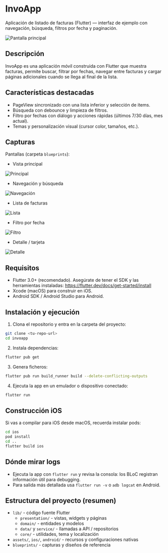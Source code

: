 # InvoApp

Aplicación de listado de facturas (Flutter) — interfaz de ejemplo con navegación, búsqueda, filtros por fecha y paginación.

![Pantalla principal](https://github.com/palmerovicdev/invoapp/blob/main/blueprints/Screenshot%202025-10-28%20at%2020.08.58.png)

Descripción
---------
InvoApp es una aplicación móvil construida con Flutter que muestra facturas, permite buscar, filtrar por fechas, navegar entre facturas y cargar páginas adicionales cuando se llega al final de la lista.

Características destacadas
--------------------------
- PageView sincronizado con una lista inferior y selección de items.
- Búsqueda con debounce y limpieza de filtros.
- Filtro por fechas con diálogo y acciones rápidas (últimos 7/30 días, mes actual).
- Temas y personalización visual (cursor color, tamaños, etc.).

Capturas
-------
Pantallas (carpeta `blueprints`):

- Vista principal

![Principal](https://github.com/palmerovicdev/invoapp/blob/main/blueprints/Screenshot%202025-10-28%20at%2020.08.58.png)

- Navegación y búsqueda

![Navegación](https://github.com/palmerovicdev/invoapp/blob/main/blueprints/Screenshot%202025-10-28%20at%2020.08.42.png)

- Lista de facturas

![Lista](https://github.com/palmerovicdev/invoapp/blob/main/blueprints/Screenshot%202025-10-28%20at%2019.52.55.png)

- Filtro por fecha

![Filtro](https://github.com/palmerovicdev/invoapp/blob/main/blueprints/Screenshot%202025-10-28%20at%2019.52.47.png)

- Detalle / tarjeta

![Detalle](https://github.com/palmerovicdev/invoapp/blob/main/blueprints/Screenshot%202025-10-28%20at%2019.52.36.png)

Requisitos
---------
- Flutter 3.0+ (recomendado). Asegúrate de tener el SDK y las herramientas instaladas: https://flutter.dev/docs/get-started/install
- Xcode (macOS) para construir en iOS.
- Android SDK / Android Studio para Android.

Instalación y ejecución
----------------------
1. Clona el repositorio y entra en la carpeta del proyecto:

```bash
git clone <tu-repo-url>
cd invoapp
```

2. Instala dependencias:

```bash
flutter pub get
```

3. Genera ficheros:

```bash
flutter pub run build_runner build --delete-conflicting-outputs
```

4. Ejecuta la app en un emulador o dispositivo conectado:

```bash
flutter run
```

Construcción iOS
----------------
Si vas a compilar para iOS desde macOS, recuerda instalar pods:

```bash
cd ios
pod install
cd ..
flutter build ios
```

Dónde mirar logs
----------------
- Ejecuta la app con `flutter run` y revisa la consola: los BLoC registran información útil para debugging.
- Para salida más detallada usa `flutter run -v` o `adb logcat` en Android.

Estructura del proyecto (resumen)
--------------------------------
- `lib/` - código fuente Flutter
  - `presentation/` - vistas, widgets y páginas
  - `domain/` - entidades y modelos
  - `data/` y `service/` - llamadas a API / repositorios
  - `core/` - utilidades, tema y localización
- `assets/`, `ios/`, `android/` - recursos y configuraciones nativas
- `blueprints/` - capturas y diseños de referencia
